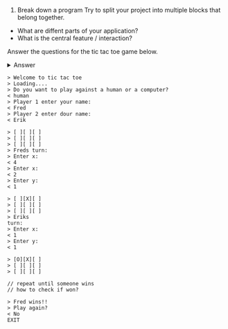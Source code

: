 1. Break down a program
Try to split your project into multiple blocks that belong together. 
- What are diffent parts of your application?
- What is the central feature / interaction?


Answer the questions for the tic tac toe game below.

<details>
  <summary>Answer</summary>
  
Parts:
- Menu
- Choose game mode
- Draw the game board
- User input
  - Handle invalid input
- Swap user each turn
- Check if somebody won
- End screen
    
Central Feature:
- Draw the board
- Input and change the board
- Check win condition
</details>


```
> Welcome to tic tac toe
> Loading.... 
> Do you want to play against a human or a computer? 
< human 
> Player 1 enter your name: 
< Fred
> Player 2 enter dour name: 
< Erik

> [ ][ ][ ]
> [ ][ ][ ]
> [ ][ ][ ]
> Freds turn: 
> Enter x: 
< 4
> Enter x:
< 2
> Enter y: 
< 1 

> [ ][X][ ]
> [ ][ ][ ]
> [ ][ ][ ]
> Eriks
turn: 
> Enter x: 
< 1
> Enter y: 
< 1 

> [O][X][ ]
> [ ][ ][ ]
> [ ][ ][ ]

// repeat until someone wins
// how to check if won?

> Fred wins!!
> Play again?
< No
EXIT
```
